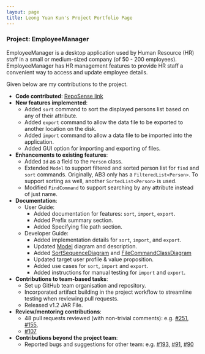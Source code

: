 ```yaml
---
layout: page
title: Leong Yuan Kun's Project Portfolio Page
---
```


### Project: EmployeeManager

EmployeeManager is a desktop application used by Human Resource (HR) staff in a small or medium-sized company (of 50 - 200 employees).
EmployeeManager has HR management features to provide HR staff a convenient way to access and update employee details.


Given below are my contributions to the project.

* **Code contributed**: [RepoSense link](https://nus-cs2103-ay2324s1.github.io/tp-dashboard/?search=aexolate&breakdown=true)
* **New features implemented**:
  * Added `sort` command to sort the displayed persons list based on any of their attribute.
  * Added `export` command to allow the data file to be exported to another location on the disk.
  * Added `import` command to allow a data file to be imported into the application.
  * Added GUI option for importing and exporting of files.
* **Enhancements to existing features**:
  * Added `Id` as a field to the `Person` class.
  * Extended `Model` to support filtered and sorted person list for `find` and `sort` commands. Originally, 
    AB3 only has a `FilteredList<Person>`. To support sorting as well, another `SortedList<Person>` is used.
  * Modified `FindCommand` to support searching by any attribute instead of just name.
* **Documentation**:
  * User Guide:
    * Added documentation for features: `sort`, `import`, `export`.
    * Added Prefix summary section.
    * Added Specifying file path section.
  * Developer Guide:
    * Added implementation details for `sort`, `import`, and `export`.
    * Updated [Model](https://ay2324s1-cs2103t-t14-1.github.io/tp/DeveloperGuide.html#model-component) diagram and description.
    * Added [SortSequenceDiagram](https://ay2324s1-cs2103t-t14-1.github.io/tp/DeveloperGuide.html#sort-feature)
    and [FileCommandClassDiagram](https://ay2324s1-cs2103t-t14-1.github.io/tp/DeveloperGuide.html#exportimport-feature)
    * Updated target user profile & value proposition.
    * Added use cases for `sort`, `import` and `export`.
    * Added instructions for manual testing for `import` and `export`.
* **Contributions to team-based tasks**:
  * Set up GitHub team organisation and repository.
  * Incorporated artifact building in the project workflow to streamline testing when reviewing pull requests.
  * Released v1.2 JAR File.
* **Review/mentoring contributions**:
  * 48 pull requests reviewed (with non-trivial comments):
    e.g. [#251](https://github.com/AY2324S1-CS2103T-T14-1/tp/pull/251),
    [#155](https://github.com/AY2324S1-CS2103T-T14-1/tp/pull/155),
  * [#107](https://github.com/AY2324S1-CS2103T-T14-1/tp/pull/107)
* **Contributions beyond the project team**:
  * Reported bugs and suggestions for other team:
    e.g. [#193](https://github.com/AY2324S1-CS2103T-T17-4/tp/issues/193),
    [#91](https://github.com/AY2324S1-CS2103-F13-4/tp/issues/91),
    [#90](https://github.com/AY2324S1-CS2103-F13-4/tp/issues/90)
